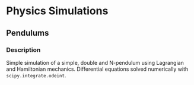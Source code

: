 # Physics Simulations

## Pendulums

### Description

Simple simulation of a simple, double and N-pendulum using Lagrangian and Hamiltonian mechanics.
Differential equations solved numerically with `scipy.integrate.odeint`.

